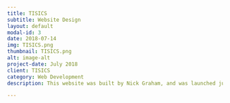 ```yaml
---
title: TISICS
subtitle: Website Design
layout: default
modal-id: 3
date: 2018-07-14
img: TISICS.png
thumbnail: TISICS.png
alt: image-alt
project-date: July 2018
client: TISICS
category: Web Development
description: This website was built by Nick Graham, and was launched just before the Farnborough International Airshow 2018.

---
```

